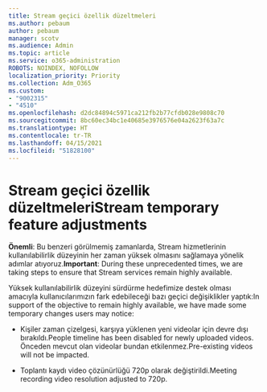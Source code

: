 ```yaml
---
title: Stream geçici özellik düzeltmeleri
ms.author: pebaum
author: pebaum
manager: scotv
ms.audience: Admin
ms.topic: article
ms.service: o365-administration
ROBOTS: NOINDEX, NOFOLLOW
localization_priority: Priority
ms.collection: Adm_O365
ms.custom:
- "9002315"
- "4510"
ms.openlocfilehash: d2dc84894c5971ca212fb2b77cfdb028e9808c70
ms.sourcegitcommit: 8bc60ec34bc1e40685e3976576e04a2623f63a7c
ms.translationtype: HT
ms.contentlocale: tr-TR
ms.lasthandoff: 04/15/2021
ms.locfileid: "51828100"
---
```

# <a name="stream-temporary-feature-adjustments"></a><span data-ttu-id="807ee-102">Stream geçici özellik düzeltmeleri</span><span class="sxs-lookup"><span data-stu-id="807ee-102">Stream temporary feature adjustments</span></span>

<span data-ttu-id="807ee-103">**Önemli**: Bu benzeri görülmemiş zamanlarda, Stream hizmetlerinin kullanılabilirlik düzeyinin her zaman yüksek olmasını sağlamaya yönelik adımlar atıyoruz.</span><span class="sxs-lookup"><span data-stu-id="807ee-103">**Important**: During these unprecedented times, we are taking steps to ensure that Stream services remain highly available.</span></span>

<span data-ttu-id="807ee-104">Yüksek kullanılabilirlik düzeyini sürdürme hedefimize destek olması amacıyla kullanıcılarımızın fark edebileceği bazı geçici değişiklikler yaptık:</span><span class="sxs-lookup"><span data-stu-id="807ee-104">In support of the objective to remain highly available, we have made some temporary changes users may notice:</span></span> 

- <span data-ttu-id="807ee-105">Kişiler zaman çizelgesi, karşıya yüklenen yeni videolar için devre dışı bırakıldı.</span><span class="sxs-lookup"><span data-stu-id="807ee-105">People timeline has been disabled for newly uploaded videos.</span></span> <span data-ttu-id="807ee-106">Önceden mevcut olan videolar bundan etkilenmez.</span><span class="sxs-lookup"><span data-stu-id="807ee-106">Pre-existing videos will not be impacted.</span></span>

- <span data-ttu-id="807ee-107">Toplantı kaydı video çözünürlüğü 720p olarak değiştirildi.</span><span class="sxs-lookup"><span data-stu-id="807ee-107">Meeting recording video resolution adjusted to 720p.</span></span>
